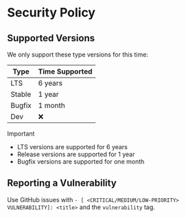 # Security Policy

## Supported Versions

We only support these type versions for this time:

| Type    | Time Supported     |
| ------- | ------------------ |
| LTS     | 6 years            |
| Stable  | 1 year             |
| Bugfix  | 1 month            |
| Dev     | :x:                |

> [!IMPORTANT]
> - LTS versions are supported for 6 years
> - Release versions are supported for 1 year
> - Bugfix versions are supported for one month

## Reporting a Vulnerability

Use GitHub issues with `- [ <CRITICAL/MEDIUM/LOW-PRIORITY> VULNERABILITY]: <title>` and the `vulnerability` tag.
